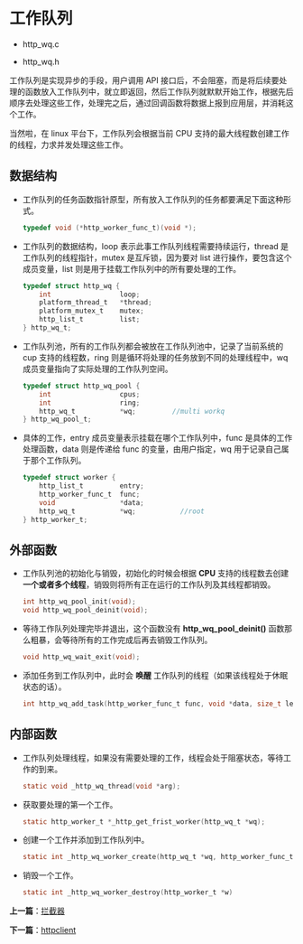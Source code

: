 # 工作队列

- http_wq.c

- http_wq.h

工作队列是实现异步的手段，用户调用 API 接口后，不会阻塞，而是将后续要处理的函数放入工作队列中，就立即返回，然后工作队列就默默开始工作，根据先后顺序去处理这些工作，处理完之后，通过回调函数将数据上报到应用层，并消耗这个工作。

当然啦，在 linux 平台下，工作队列会根据当前 CPU 支持的最大线程数创建工作的线程，力求并发处理这些工作。

## 数据结构

- 工作队列的任务函数指针原型，所有放入工作队列的任务都要满足下面这种形式。

    ```c
    typedef void (*http_worker_func_t)(void *);
    ```

- 工作队列的数据结构，loop 表示此事工作队列线程需要持续运行，thread 是工作队列的线程指针，mutex 是互斥锁，因为要对 list 进行操作，要包含这个成员变量，list 则是用于挂载工作队列中的所有要处理的工作。

    ```c
    typedef struct http_wq {
        int                 loop;
        platform_thread_t   *thread;
        platform_mutex_t    mutex;
        http_list_t         list;
    } http_wq_t;
    ```

- 工作队列池，所有的工作队列都会被放在工作队列池中，记录了当前系统的 cup 支持的线程数，ring 则是循环将处理的任务放到不同的处理线程中，wq 成员变量指向了实际处理的工作队列空间。

    ```c
    typedef struct http_wq_pool {
        int                 cpus;
        int                 ring;
        http_wq_t           *wq;         //multi workq
    } http_wq_pool_t;
    ```

- 具体的工作，entry 成员变量表示挂载在哪个工作队列中，func 是具体的工作处理函数，data 则是传递给 func 的变量，由用户指定，wq 用于记录自己属于那个工作队列。

    ```c
    typedef struct worker {
        http_list_t         entry;
        http_worker_func_t  func;
        void                *data;
        http_wq_t           *wq;           //root
    } http_worker_t;
    ```

## 外部函数

- 工作队列池的初始化与销毁，初始化的时候会根据 **CPU** 支持的线程数去创建 **一个或者多个线程**，销毁则将所有正在运行的工作队列及其线程都销毁。

    ```c
    int http_wq_pool_init(void);
    void http_wq_pool_deinit(void);
    ```

- 等待工作队列处理完毕并退出，这个函数没有 **http_wq_pool_deinit()** 函数那么粗暴，会等待所有的工作完成后再去销毁工作队列。

    ```c
    void http_wq_wait_exit(void);
    ```

- 添加任务到工作队列中，此时会 **唤醒** 工作队列的线程（如果该线程处于休眠状态的话）。

    ```c
    int http_wq_add_task(http_worker_func_t func, void *data, size_t len);
    ```

## 内部函数

- 工作队列处理线程，如果没有需要处理的工作，线程会处于阻塞状态，等待工作的到来。

    ```c
    static void _http_wq_thread(void *arg);
    ```

- 获取要处理的第一个工作。

    ```c
    static http_worker_t *_http_get_frist_worker(http_wq_t *wq);
    ```

- 创建一个工作并添加到工作队列中。

    ```c
    static int _http_wq_worker_create(http_wq_t *wq, http_worker_func_t func, void *data, size_t len);
    ```

- 销毁一个工作。

    ```c
    static int _http_wq_worker_destroy(http_worker_t *w)
    ```

**上一篇**：[拦截器](./interceptor.md)

**下一篇**：[httpclient](./client.md)
